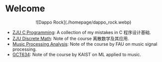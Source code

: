 # Welcome

<center>![Dappo Rock](./homepage/dappo_rock.webp)</center>

* [ZJU C Programming](eecs/clang/index.md): A collection of my mistakes in C 程序设计基础.
* [ZJU Discrete Math](https://github.com/Kaleo996/ZJU-Discrete-Math-2022): Note of the course 离散数学及其应用.
* [Music Processing Analysis](eecs/mpa/index.md): Note of the course by FAU on music signal processing.
* [GCT634](eecs/gct634/index.md): Note of the course by KAIST on ML applied to music.
